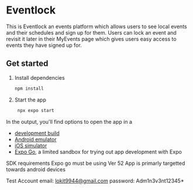 # Eventlock

This is Eventlock an events platform which allows users to see local events and their schedules and sign up for them.
Users can lock an event and revisit it later in their MyEvents page which gives users easy access to events they have signed up for.

## Get started

1. Install dependencies

   ```bash
   npm install
   ```

2. Start the app

   ```bash
    npx expo start
   ```

In the output, you'll find options to open the app in a

- [development build](https://docs.expo.dev/develop/development-builds/introduction/)
- [Android emulator](https://docs.expo.dev/workflow/android-studio-emulator/)
- [iOS simulator](https://docs.expo.dev/workflow/ios-simulator/)
- [Expo Go](https://expo.dev/go), a limited sandbox for trying out app development with Expo

SDK requirements
Expo go must be using Ver 52
App is primarly targetted towards android devices

Test Account
email: lokit9944@gmail.com
password: Adm1n3v3nt12345\*
